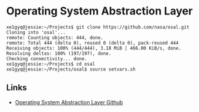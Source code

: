 Operating System Abstraction Layer
==

    xe1gyq@jessie:~/Projects$ git clone https://github.com/nasa/osal.git
    Cloning into 'osal'...
    remote: Counting objects: 444, done.
    remote: Total 444 (delta 0), reused 0 (delta 0), pack-reused 444
    Receiving objects: 100% (444/444), 3.18 MiB | 466.00 KiB/s, done.
    Resolving deltas: 100% (197/197), done.
    Checking connectivity... done.
    xe1gyq@jessie:~/Projects$ cd osal
    xe1gyq@jessie:~/Projects/osal$ source setvars.sh
    
    

## Links

- [Operating System Abstraction Layer Github](https://github.com/nasa/osal)